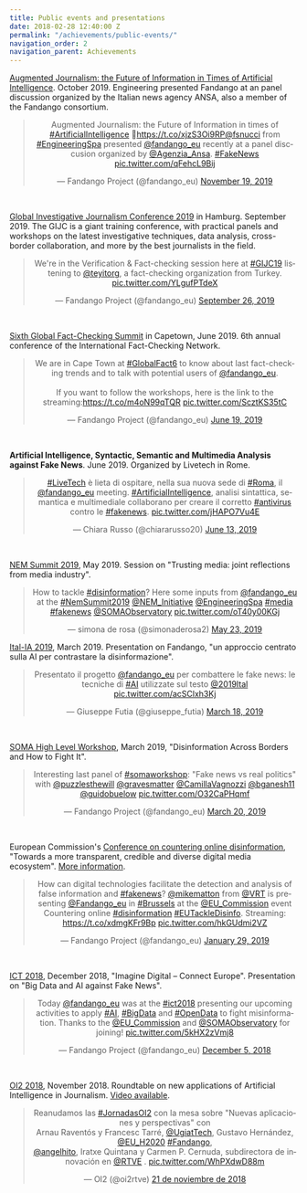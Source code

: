 ```yaml
---
title: Public events and presentations
date: 2018-02-28 12:40:00 Z
permalink: "/achievements/public-events/"
navigation_order: 2
navigation_parent: Achievements
---
```


[Augmented Journalism: the Future of Information in Times of Artificial Intelligence](https://fandango-project.eu/news/2019/11/15/augmented-journalism-the-future-of-information-in-times-of-artificial-intelligence/). October 2019. Engineering presented Fandango at an panel discussion organized by the Italian news agency ANSA, also a member of the Fandango consortium.

<center>
<blockquote class="twitter-tweet"><p lang="en" dir="ltr">Augmented Journalism: the Future of Information in times of <a href="https://twitter.com/hashtag/ArtificialIntelligence?src=hash&amp;ref_src=twsrc%5Etfw">#ArtificialIntelligence</a> 🔽<a href="https://t.co/xjzS3Oi9RP">https://t.co/xjzS3Oi9RP</a><a href="https://twitter.com/fsnucci?ref_src=twsrc%5Etfw">@fsnucci</a> from <a href="https://twitter.com/hashtag/EngineeringSpa?src=hash&amp;ref_src=twsrc%5Etfw">#EngineeringSpa</a> presented <a href="https://twitter.com/fandango_eu?ref_src=twsrc%5Etfw">@fandango_eu</a> recently at a panel disccusion organized by <a href="https://twitter.com/Agenzia_Ansa?ref_src=twsrc%5Etfw">@Agenzia_Ansa</a>. <a href="https://twitter.com/hashtag/FakeNews?src=hash&amp;ref_src=twsrc%5Etfw">#FakeNews</a> <a href="https://t.co/qFehcL9Bij">pic.twitter.com/qFehcL9Bij</a></p>&mdash; Fandango Project (@fandango_eu) <a href="https://twitter.com/fandango_eu/status/1196723252657307648?ref_src=twsrc%5Etfw">November 19, 2019</a></blockquote> <script async src="https://platform.twitter.com/widgets.js" charset="utf-8"></script>
</center>

<p>&nbsp;</p>

[Global Investigative Journalism Conference 2019](https://gijc2019.org) in Hamburg. September 2019. The GIJC is a giant training conference, with practical panels and workshops on the latest investigative techniques, data analysis, cross-border collaboration, and more by the best journalists in the field.

<center>
<blockquote class="twitter-tweet"><p lang="en" dir="ltr">We&#39;re in the Verification &amp; Fact-checking session here at <a href="https://twitter.com/hashtag/GIJC19?src=hash&amp;ref_src=twsrc%5Etfw">#GIJC19</a> listening to <a href="https://twitter.com/teyitorg?ref_src=twsrc%5Etfw">@teyitorg</a>, a fact-checking organization from Turkey. <a href="https://t.co/YLgufPTdeX">pic.twitter.com/YLgufPTdeX</a></p>&mdash; Fandango Project (@fandango_eu) <a href="https://twitter.com/fandango_eu/status/1177153299398746114?ref_src=twsrc%5Etfw">September 26, 2019</a></blockquote> <script async src="https://platform.twitter.com/widgets.js" charset="utf-8"></script>
</center>

<p>&nbsp;</p>

[Sixth Global Fact-Checking Summit](https://www.globalfact6.com/about) in Capetown, June 2019. 6th annual conference of the International Fact-Checking Network.

<center>
<blockquote class="twitter-tweet"><p lang="en" dir="ltr">We are in Cape Town at <a href="https://twitter.com/hashtag/GlobalFact6?src=hash&amp;ref_src=twsrc%5Etfw">#GlobalFact6</a> to know about last fact-checking trends and to talk with potential users of <a href="https://twitter.com/fandango_eu?ref_src=twsrc%5Etfw">@fandango_eu</a>. <br><br>If you want to follow the workshops, here is the link to the streaming:<a href="https://t.co/m4oN99qTQR">https://t.co/m4oN99qTQR</a> <a href="https://t.co/ScztKS35tC">pic.twitter.com/ScztKS35tC</a></p>&mdash; Fandango Project (@fandango_eu) <a href="https://twitter.com/fandango_eu/status/1141340407407792128?ref_src=twsrc%5Etfw">June 19, 2019</a></blockquote> <script async src="https://platform.twitter.com/widgets.js" charset="utf-8"></script>
</center>

<p>&nbsp;</p>

**Artificial Intelligence, Syntactic, Semantic and Multimedia Analysis against Fake News**. June 2019. Organized by Livetech in Rome.

<center>
<blockquote class="twitter-tweet"><p lang="it" dir="ltr"><a href="https://twitter.com/hashtag/LiveTech?src=hash&amp;ref_src=twsrc%5Etfw">#LiveTech</a> è lieta di ospitare, nella sua nuova sede di <a href="https://twitter.com/hashtag/Roma?src=hash&amp;ref_src=twsrc%5Etfw">#Roma</a>, il <a href="https://twitter.com/fandango_eu?ref_src=twsrc%5Etfw">@fandango_eu</a> meeting. <a href="https://twitter.com/hashtag/ArtificialIntelligence?src=hash&amp;ref_src=twsrc%5Etfw">#ArtificialIntelligence</a>, analisi sintattica, semantica e multimediale collaborano per creare il corretto <a href="https://twitter.com/hashtag/antivirus?src=hash&amp;ref_src=twsrc%5Etfw">#antivirus</a> contro le <a href="https://twitter.com/hashtag/fakenews?src=hash&amp;ref_src=twsrc%5Etfw">#fakenews</a>. <a href="https://t.co/jHAPO7Vu4E">pic.twitter.com/jHAPO7Vu4E</a></p>&mdash; Chiara Russo (@chiararusso20) <a href="https://twitter.com/chiararusso20/status/1139189646720733184?ref_src=twsrc%5Etfw">June 13, 2019</a></blockquote> <script async src="https://platform.twitter.com/widgets.js" charset="utf-8"></script>
</center>

<p>&nbsp;</p>

[NEM Summit 2019](https://nem-initiative.org/nem-summit-2019-program/), May 2019. Session on "Trusting media: joint reflections from media industry".

  <center>
  <blockquote class="twitter-tweet" data-lang="en"><p lang="en" dir="ltr">How to tackle <a href="https://twitter.com/hashtag/disinformation?src=hash&amp;ref_src=twsrc%5Etfw">#disinformation</a>? Here some inputs from <a href="https://twitter.com/fandango_eu?ref_src=twsrc%5Etfw">@fandango_eu</a> at the <a href="https://twitter.com/hashtag/NemSummit2019?src=hash&amp;ref_src=twsrc%5Etfw">#NemSummit2019</a> <a href="https://twitter.com/NEM_Initiative?ref_src=twsrc%5Etfw">@NEM_Initiative</a> <a href="https://twitter.com/EngineeringSpa?ref_src=twsrc%5Etfw">@EngineeringSpa</a> <a href="https://twitter.com/hashtag/media?src=hash&amp;ref_src=twsrc%5Etfw">#media</a> <a href="https://twitter.com/hashtag/fakenews?src=hash&amp;ref_src=twsrc%5Etfw">#fakenews</a> <a href="https://twitter.com/SOMAObservatory?ref_src=twsrc%5Etfw">@SOMAObservatory</a> <a href="https://t.co/oT40y00KGj">pic.twitter.com/oT40y00KGj</a></p>&mdash; simona de rosa (@simonaderosa2) <a href="https://twitter.com/simonaderosa2/status/1131466156714418176?ref_src=twsrc%5Etfw">May 23, 2019</a></blockquote> <script async src="https://platform.twitter.com/widgets.js" charset="utf-8"></script> 
  </center>

[Ital-IA 2019](http://www.ital-ia.it/workshop/ai-for-media-and-entertainment), March 2019. Presentation on Fandango, "un approccio centrato sulla AI per contrastare la disinformazione".

  <center>
  <blockquote class="twitter-tweet" data-lang="en"><p lang="it" dir="ltr">Presentato il progetto <a href="https://twitter.com/fandango_eu?ref_src=twsrc%5Etfw">@fandango_eu</a> per combattere le fake news: le tecniche di <a href="https://twitter.com/hashtag/AI?src=hash&amp;ref_src=twsrc%5Etfw">#AI</a> utilizzate sul testo <a href="https://twitter.com/2019Ital?ref_src=twsrc%5Etfw">@2019Ital</a> <a href="https://t.co/acSClxh3Kj">pic.twitter.com/acSClxh3Kj</a></p>&mdash; Giuseppe Futia (@giuseppe_futia) <a href="https://twitter.com/giuseppe_futia/status/1107693021125099520?ref_src=twsrc%5Etfw">March 18, 2019</a></blockquote> <script async src="https://platform.twitter.com/widgets.js" charset="utf-8"></script> 
  </center>

<p>&nbsp;</p>

[SOMA High Level Workshop](https://www.eventbrite.it/e/disinformation-across-borders-and-how-to-fight-it-1st-soma-high-level-ws-registration-55755723871#), March 2019, "Disinformation Across Borders and How to Fight It".

  <center>
  <blockquote class="twitter-tweet" data-lang="en"><p lang="en" dir="ltr">Interesting last panel of <a href="https://twitter.com/hashtag/somaworkshop?src=hash&amp;ref_src=twsrc%5Etfw">#somaworkshop</a>: &quot;Fake news vs real politics&quot; with <a href="https://twitter.com/puzzlesthewill?ref_src=twsrc%5Etfw">@puzzlesthewill</a> <a href="https://twitter.com/gravesmatter?ref_src=twsrc%5Etfw">@gravesmatter</a> <a href="https://twitter.com/CamillaVagnozzi?ref_src=twsrc%5Etfw">@CamillaVagnozzi</a> <a href="https://twitter.com/bganesh11?ref_src=twsrc%5Etfw">@bganesh11</a> <a href="https://twitter.com/guidobuelow?ref_src=twsrc%5Etfw">@guidobuelow</a> <a href="https://t.co/O32CaPHqmf">pic.twitter.com/O32CaPHqmf</a></p>&mdash; Fandango Project (@fandango_eu) <a href="https://twitter.com/fandango_eu/status/1108387186867621888?ref_src=twsrc%5Etfw">March 20, 2019</a></blockquote> <script async src="https://platform.twitter.com/widgets.js" charset="utf-8"></script> 
  </center>

<p>&nbsp;</p>

European Commission's [Conference on countering online disinformation](http://europa.eu/rapid/press-release_AGENDA-19-41_en.htm), "Towards a more transparent, credible and diverse digital media ecosystem". [More information](https://fandango-project.eu/news/2019/02/22/fandango-presentation-alignment-with-eu-action-plan-for-fighting-disinformation/).

  <center>
  <blockquote class="twitter-tweet" data-lang="en"><p lang="en" dir="ltr">How can digital technologies facilitate the detection and analysis of false information and <a href="https://twitter.com/hashtag/fakenews?src=hash&amp;ref_src=twsrc%5Etfw">#fakenews</a>? <a href="https://twitter.com/mikematton?ref_src=twsrc%5Etfw">@mikematton</a> from <a href="https://twitter.com/VRT?ref_src=twsrc%5Etfw">@VRT</a> is presenting <a href="https://twitter.com/fandango_eu?ref_src=twsrc%5Etfw">@Fandango_eu</a> in <a href="https://twitter.com/hashtag/Brussels?src=hash&amp;ref_src=twsrc%5Etfw">#Brussels</a> at the <a href="https://twitter.com/EU_Commission?ref_src=twsrc%5Etfw">@EU_Commission</a> event Countering online <a href="https://twitter.com/hashtag/disinformation?src=hash&amp;ref_src=twsrc%5Etfw">#disinformation</a> <a href="https://twitter.com/hashtag/EUTackleDisinfo?src=hash&amp;ref_src=twsrc%5Etfw">#EUTackleDisinfo</a>. Streaming: <a href="https://t.co/xdmgKFr9Bp">https://t.co/xdmgKFr9Bp</a> <a href="https://t.co/hkGUdmi2VZ">pic.twitter.com/hkGUdmi2VZ</a></p>&mdash; Fandango Project (@fandango_eu) <a href="https://twitter.com/fandango_eu/status/1090270569876971520?ref_src=twsrc%5Etfw">January 29, 2019</a></blockquote> <script async src="https://platform.twitter.com/widgets.js" charset="utf-8"></script> 
  </center>

<p>&nbsp;</p>

[ICT 2018](https://ec.europa.eu/digital-single-market/en/events/ict-2018-imagine-digital-connect-europe), December 2018, "Imagine Digital – Connect Europe". Presentation on "Big Data and AI against Fake News".

  <center>
  <blockquote class="twitter-tweet" data-lang="en"><p lang="en" dir="ltr">Today <a href="https://twitter.com/fandango_eu?ref_src=twsrc%5Etfw">@fandango_eu</a> was at the <a href="https://twitter.com/hashtag/ict2018?src=hash&amp;ref_src=twsrc%5Etfw">#ict2018</a> presenting our upcoming activities to apply <a href="https://twitter.com/hashtag/AI?src=hash&amp;ref_src=twsrc%5Etfw">#AI</a>, <a href="https://twitter.com/hashtag/BigData?src=hash&amp;ref_src=twsrc%5Etfw">#BigData</a> and <a href="https://twitter.com/hashtag/OpenData?src=hash&amp;ref_src=twsrc%5Etfw">#OpenData</a> to fight misinformation. Thanks to the <a href="https://twitter.com/EU_Commission?ref_src=twsrc%5Etfw">@EU_Commission</a> and <a href="https://twitter.com/SOMAObservatory?ref_src=twsrc%5Etfw">@SOMAObservatory</a> for joining! <a href="https://t.co/5kHX2zVmj8">pic.twitter.com/5kHX2zVmj8</a></p>&mdash; Fandango Project (@fandango_eu) <a href="https://twitter.com/fandango_eu/status/1070319777074331648?ref_src=twsrc%5Etfw">December 5, 2018</a></blockquote> <script async src="https://platform.twitter.com/widgets.js" charset="utf-8"></script> 
  </center>

<p>&nbsp;</p>

[OI2 2018](http://oi2media.es/index.php/jornadas-2018/), November 2018. Roundtable on new applications of Artificial Intelligence in Journalism. [Video available](http://www.rtve.es/alacarta/videos/oi2/oi2-nuevas-aplicaciones-perspectivas/4851457/).

  <center>
  <blockquote class="twitter-tweet" data-lang="es"><p lang="es" dir="ltr">Reanudamos las <a href="https://twitter.com/hashtag/JornadasOI2?src=hash&amp;ref_src=twsrc%5Etfw">#JornadasOI2</a> con la mesa sobre &quot;Nuevas aplicaciones y perspectivas&quot; con<br>Arnau Raventós y Francesc Tarré, <a href="https://twitter.com/UgiatTech?ref_src=twsrc%5Etfw">@UgiatTech</a>, Gustavo Hernández, <a href="https://twitter.com/EU_H2020?ref_src=twsrc%5Etfw">@EU_H2020</a> <a href="https://twitter.com/hashtag/Fandango?src=hash&amp;ref_src=twsrc%5Etfw">#Fandango</a>,<br> <a href="https://twitter.com/angelhito?ref_src=twsrc%5Etfw">@angelhito</a>, Iratxe Quintana y Carmen P. Cernuda, subdirectora de innovación en <a href="https://twitter.com/rtve?ref_src=twsrc%5Etfw">@RTVE</a> . <a href="https://t.co/WhPXdwD88m">pic.twitter.com/WhPXdwD88m</a></p>&mdash; OI2 (@oi2rtve) <a href="https://twitter.com/oi2rtve/status/1065255379947479041?ref_src=twsrc%5Etfw">21 de noviembre de 2018</a></blockquote> <script async src="https://platform.twitter.com/widgets.js" charset="utf-8"></script> 
  </center>